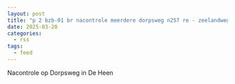 ```yaml
---
layout: post
title: "p 2 bzb-01 br nacontrole meerdere dorpsweg n257 re - zeelandweg-oost de heen 201634"
date: 2025-03-20
categories: 
  - rss
tags: 
  - feed
---
```


Nacontrole op Dorpsweg in De Heen
